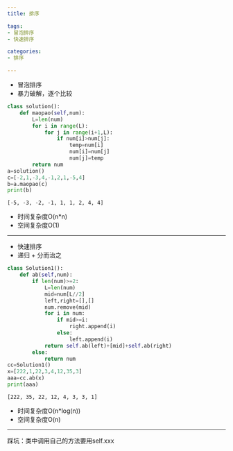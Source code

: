 ```yaml
---
title: 排序

tags:
- 冒泡排序
- 快速排序

categories:
- 排序

---
```


- 冒泡排序
- 暴力破解，逐个比较


```python
class solution():
    def maopao(self,num):
        L=len(num)
        for i in range(L):
            for j in range(i+1,L):
                if num[i]>num[j]:
                    temp=num[i]
                    num[i]=num[j]
                    num[j]=temp
        return num
a=solution()
c=[-2,1,-3,4,-1,2,1,-5,4]
b=a.maopao(c)
print(b)

```

    [-5, -3, -2, -1, 1, 1, 2, 4, 4]
    

- 时间复杂度O(n*n)
- 空间复杂度O(1)

---
- 快速排序
- 递归 + 分而治之




```python
class Solution1():
    def ab(self,num):
        if len(num)>=2:
            L=len(num)
            mid=num[L//2]
            left,right=[],[]
            num.remove(mid)
            for i in num:
                if mid>=i:
                    right.append(i)
                else:
                    left.append(i)
            return self.ab(left)+[mid]+self.ab(right)
        else:
            return num
cc=Solution1()
x=[222,1,22,3,4,12,35,3]
aaa=cc.ab(x)
print(aaa)

```

    [222, 35, 22, 12, 4, 3, 3, 1]
    

- 时间复杂度O(n*log(n))
- 空间复杂度O(n)
---
踩坑：类中调用自己的方法要用self.xxx



```python

```
